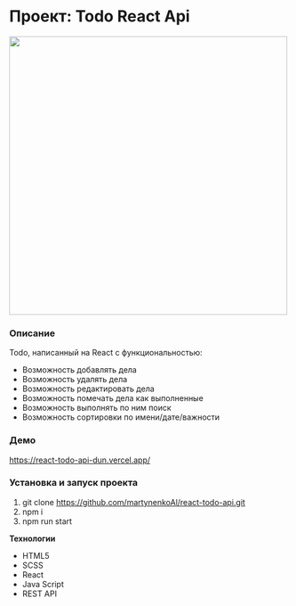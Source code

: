 # Проект: Todo React Api
<img src="https://github.com/martynenkoAl/react-todo-api/assets/121212086/5c673b6d-04a2-4ab5-b9ed-bbc430b3e2c1" width="500" />

### Описание
Todo, написанный на React с функциональностью:     
- Возможность добавлять дела
- Возможность удалять дела
- Возможность редактировать дела
- Возможность помечать дела как выполненные
- Возможность выполнять по ним поиск
- Возможность сортировки по имени/дате/важности


### Демо   
https://react-todo-api-dun.vercel.app/

### Установка и запуск проекта   
1. git clone https://github.com/martynenkoAl/react-todo-api.git
2. npm i
3. npm run start

**Технологии**
* HTML5
* SCSS
* React
* Java Script
* REST API
